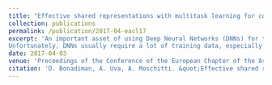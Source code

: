 ```yaml
---
title: "Effective shared representations with multitask learning for community question answering."
collection: publications
permalink: /publication/2017-04-eacl17
excerpt: 'An important asset of using Deep Neural Networks (DNNs) for text applications is their ability to automatically engineer features.
Unfortunately, DNNs usually require a lot of training data, especially for high-level semantic tasks such as community Question Answering (cQA). In this paper, we tackle the problem of data scarcity by learning the target DNN together with two auxiliary tasks in a multitask learning setting. We exploit the strong semantic connection between selection of comments relevant to (i) new questions and (ii) forum questions. This enables a global representation for comments, new and previous questions. The experiments of our model on a SemEval challenge dataset for cQA show a 20% of relative improvement over standard DNNs.'
date: 2017-04-03
venue: 'Proceedings of the Conference of the European Chapter of the Association for Computational Linguistics (EACL 2017). Valencia, Spain'
citation: 'D. Bonadiman, A. Uva, A. Moschitti. &quot;Effective shared representations with multitask learning for community question answering.&quot; <i>Proceedings of the Conference of the European Chapter of the Association for Computational Linguistics (EACL 2017). Valencia, Spain</i>. April 2017.'
---
```

